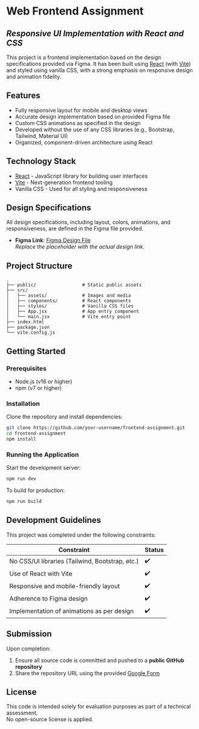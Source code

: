 # Web Frontend Assignment

## _Responsive UI Implementation with React and CSS_

This project is a frontend implementation based on the design specifications provided via Figma. It has been built using [React](https://react.dev/) (with [Vite](https://vitejs.dev/)) and styled using vanilla CSS, with a strong emphasis on responsive design and animation fidelity.

## Features

- Fully responsive layout for mobile and desktop views
- Accurate design implementation based on provided Figma file
- Custom CSS animations as specified in the design
- Developed without the use of any CSS libraries (e.g., Bootstrap, Tailwind, Material UI)
- Organized, component-driven architecture using React

## Technology Stack

- [React](https://react.dev/) - JavaScript library for building user interfaces
- [Vite](https://vitejs.dev/) - Next-generation frontend tooling
- Vanilla CSS - Used for all styling and responsiveness

## Design Specifications

All design specifications, including layout, colors, animations, and responsiveness, are defined in the Figma file provided.

- **Figma Link**: [Figma Design File](#)\
  _Replace the placeholder with the actual design link._

## Project Structure

```
.
├── public/                 # Static public assets
├── src/
│   ├── assets/             # Images and media
│   ├── components/         # React components
│   ├── styles/             # Vanilla CSS files
│   ├── App.jsx             # App entry component
│   └── main.jsx            # Vite entry point
├── index.html
├── package.json
└── vite.config.js
```

## Getting Started

### Prerequisites

- Node.js (v16 or higher)
- npm (v7 or higher)

### Installation

Clone the repository and install dependencies:

```sh
git clone https://github.com/your-username/frontend-assignment.git
cd frontend-assignment
npm install
```

### Running the Application

Start the development server:

```sh
npm run dev
```

To build for production:

```sh
npm run build
```

## Development Guidelines

This project was completed under the following constraints:

| Constraint                                      | Status |
| ----------------------------------------------- | ------ |
| No CSS/UI libraries (Tailwind, Bootstrap, etc.) | ✔️     |
| Use of React with Vite                          | ✔️     |
| Responsive and mobile-friendly layout           | ✔️     |
| Adherence to Figma design                       | ✔️     |
| Implementation of animations as per design      | ✔️     |

## Submission

Upon completion:

1. Ensure all source code is committed and pushed to a **public GitHub repository**
2. Share the repository URL using the provided [Google Form](#)

## License

This code is intended solely for evaluation purposes as part of a technical assessment.\
No open-source license is applied.
